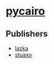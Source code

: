 # [pycairo](https://pypi.org/project/pycairo)



## Publishers
- [lazka](https://pypi.org/user/lazka)
- [stuaxo](https://pypi.org/user/stuaxo)

